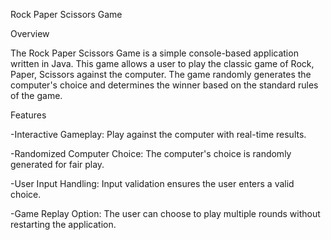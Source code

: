 Rock Paper Scissors Game

Overview

The Rock Paper Scissors Game is a simple console-based application written in Java. This game allows a user to play the classic game of Rock, Paper, Scissors against the computer. The game randomly generates the computer's choice and determines the winner based on the standard rules of the game.

Features

-Interactive Gameplay: Play against the computer with real-time results.

-Randomized Computer Choice: The computer's choice is randomly generated for fair play.

-User Input Handling: Input validation ensures the user enters a valid choice.

-Game Replay Option: The user can choose to play multiple rounds without restarting the application.
